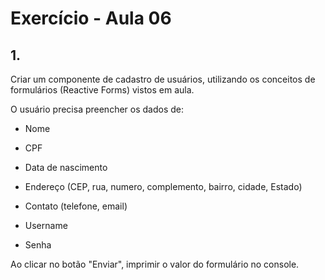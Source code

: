 # Exercício - Aula 06

## 1. 

Criar um componente de cadastro de usuários, utilizando os conceitos de formulários (Reactive Forms) vistos em aula.

O usuário precisa preencher os dados de:

- Nome

- CPF

- Data de nascimento

- Endereço (CEP, rua, numero, complemento, bairro, cidade, Estado)

- Contato (telefone, email)

- Username

- Senha

Ao clicar no botão "Enviar", imprimir o valor do formulário no console.